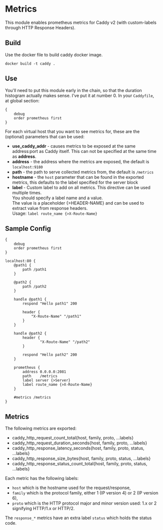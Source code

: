 # Metrics

This module enables prometheus metrics for Caddy v2 (with custom-labels through HTTP Response Headers).

## Build
Use the docker file to build caddy docker image.

```
docker build -t caddy .
```

## Use

You'll need to put this module early in the chain, so that the duration histogram actually makes sense. I've put it at number 0.
In your `Caddyfile`, at global section:

```
{
    debug
    order prometheus first
}
```

For each virtual host that you want to see metrics for, these are the (optional) parameters that can be used:

  - **use_caddy_addr** - causes metrics to be exposed at the same address:port as Caddy itself. This can not be specified at the same time as **address**.
  - **address** - the address where the metrics are exposed, the default is `localhost:9180`
  - **path** - the path to serve collected metrics from, the default is `/metrics`
  - **hostname** - the `host` parameter that can be found in the exported metrics, this defaults to the label specified for the server block
  - **label** - Custom label to add on all metrics.
    This directive can be used multiple times.  
    You should specify a label name and a value.  
    The value is a placeholder {>HEADER-NAME} and can be used to extract value from response headers.  
    Usage: `label route_name {>X-Route-Name}`

## Sample Config
```
{
    debug
    order prometheus first
}

localhost:80 {
	@path1 {
        path /path1
    }

	@path2 {
        path /path2
    }

    handle @path1 {
        respond "Hello path1" 200

        header {
            "X-Route-Name" "/path1"
        }
    }

    handle @path2 {
        header {
                "X-Route-Name" "/path2"
        }

        respond "Hello path2" 200
    }

    prometheus {
        address 0.0.0.0:2081
        path    /metrics
        label server {>Server}
        label route_name {>X-Route-Name}
    }

    #metrics /metrics
}
```

## Metrics

The following metrics are exported:

* caddy_http_request_count_total{host, family, proto, ...labels}
* caddy_http_request_duration_seconds{host, family, proto, ...labels}
* caddy_http_response_latency_seconds{host, family, proto, status, ...labels}
* caddy_http_response_size_bytes{host, family, proto, status, ...labels}
* caddy_http_response_status_count_total{host, family, proto, status, ...labels}

Each metric has the following labels:

* `host` which is the hostname used for the request/response,
* `family` which is the protocol family, either 1 (IP version 4) or 2 (IP version 6),
* `proto` which is the HTTP protocol major and minor version used: 1.x or 2 signifying HTTP/1.x or HTTP/2.

The `response_*` metrics have an extra label `status` which holds the status code.
